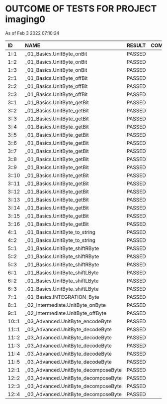 # OUTCOME OF TESTS FOR PROJECT imaging0

As of Feb  3 2022 07:10:24

| ID | NAME | RESULT | COMMENTS |
| :----- |:------ | :---: | :---: |
| 1::1 | _01_Basics.UnitByte_onBit | PASSED | OK |
| 1::2 | _01_Basics.UnitByte_onBit | PASSED | OK |
| 1::3 | _01_Basics.UnitByte_onBit | PASSED | OK |
| 2::1 | _01_Basics.UnitByte_offBit | PASSED | OK |
| 2::2 | _01_Basics.UnitByte_offBit | PASSED | OK |
| 2::3 | _01_Basics.UnitByte_offBit | PASSED | OK |
| 3::1 | _01_Basics.UnitByte_getBit | PASSED | OK |
| 3::2 | _01_Basics.UnitByte_getBit | PASSED | OK |
| 3::3 | _01_Basics.UnitByte_getBit | PASSED | OK |
| 3::4 | _01_Basics.UnitByte_getBit | PASSED | OK |
| 3::5 | _01_Basics.UnitByte_getBit | PASSED | OK |
| 3::6 | _01_Basics.UnitByte_getBit | PASSED | OK |
| 3::7 | _01_Basics.UnitByte_getBit | PASSED | OK |
| 3::8 | _01_Basics.UnitByte_getBit | PASSED | OK |
| 3::9 | _01_Basics.UnitByte_getBit | PASSED | OK |
| 3::10 | _01_Basics.UnitByte_getBit | PASSED | OK |
| 3::11 | _01_Basics.UnitByte_getBit | PASSED | OK |
| 3::12 | _01_Basics.UnitByte_getBit | PASSED | OK |
| 3::13 | _01_Basics.UnitByte_getBit | PASSED | OK |
| 3::14 | _01_Basics.UnitByte_getBit | PASSED | OK |
| 3::15 | _01_Basics.UnitByte_getBit | PASSED | OK |
| 3::16 | _01_Basics.UnitByte_getBit | PASSED | OK |
| 4::1 | _01_Basics.UnitByte_to_string | PASSED | OK |
| 4::2 | _01_Basics.UnitByte_to_string | PASSED | OK |
| 5::1 | _01_Basics.UnitByte_shiftRByte | PASSED | OK |
| 5::2 | _01_Basics.UnitByte_shiftRByte | PASSED | OK |
| 5::3 | _01_Basics.UnitByte_shiftRByte | PASSED | OK |
| 6::1 | _01_Basics.UnitByte_shiftLByte | PASSED | OK |
| 6::2 | _01_Basics.UnitByte_shiftLByte | PASSED | OK |
| 6::3 | _01_Basics.UnitByte_shiftLByte | PASSED | OK |
| 7::1 | _01_Basics.INTEGRATION_Byte | PASSED | OK |
| 8::1 | _02_Intermediate.UnitByte_onByte | PASSED | OK |
| 9::1 | _02_Intermediate.UnitByte_offByte | PASSED | OK |
| 10::1 | _03_Advanced.UnitByte_encodeByte | PASSED | OK |
| 11::1 | _03_Advanced.UnitByte_decodeByte | PASSED | OK |
| 11::2 | _03_Advanced.UnitByte_decodeByte | PASSED | OK |
| 11::3 | _03_Advanced.UnitByte_decodeByte | PASSED | OK |
| 11::4 | _03_Advanced.UnitByte_decodeByte | PASSED | OK |
| 11::5 | _03_Advanced.UnitByte_decodeByte | PASSED | OK |
| 12::1 | _03_Advanced.UnitByte_decomposeByte | PASSED | OK |
| 12::2 | _03_Advanced.UnitByte_decomposeByte | PASSED | OK |
| 12::3 | _03_Advanced.UnitByte_decomposeByte | PASSED | OK |
| 12::4 | _03_Advanced.UnitByte_decomposeByte | PASSED | OK |
